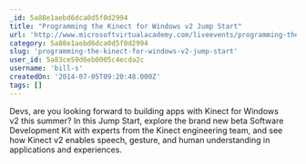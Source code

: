 ```yaml
---
_id: 5a88e1aebd6dca0d5f0d2994
title: "Programming the Kinect for Windows v2 Jump Start"
url: 'http://www.microsoftvirtualacademy.com/liveevents/programming-the-kinect-for-windows-jump-start'
category: 5a88e1aebd6dca0d5f0d2994
slug: 'programming-the-kinect-for-windows-v2-jump-start'
user_id: 5a83ce59d6eb0005c4ecda2c
username: 'bill-s'
createdOn: '2014-07-05T09:20:48.000Z'
tags: []
---
```


Devs, are you looking forward to building apps with Kinect for Windows v2 this summer? In this Jump Start, explore the brand new beta Software Development Kit with experts from the Kinect engineering team, and see how Kinect v2 enables speech, gesture, and human understanding in applications and experiences.
